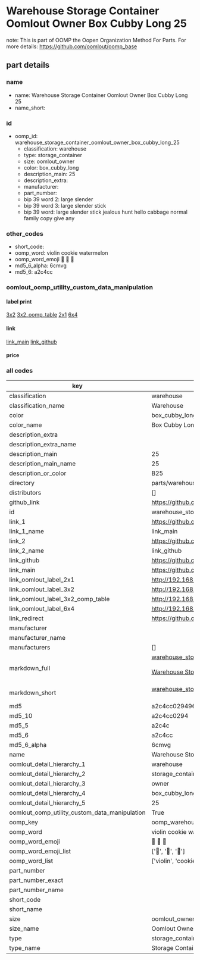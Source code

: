 # Warehouse Storage Container Oomlout Owner Box Cubby Long 25  

note: This is part of OOMP the Oopen Organization Method For Parts. For more details: https://github.com/oomlout/oomp_base

##  part details
  







### name
* name: Warehouse Storage Container Oomlout Owner Box Cubby Long 25
* name_short: 
### id
* oomp_id: warehouse_storage_container_oomlout_owner_box_cubby_long_25
  * classification: warehouse
  * type: storage_container
  * size: oomlout_owner
  * color: box_cubby_long
  * description_main: 25
  * description_extra: 
  * manufacturer: 
  * part_number: 
  * bip 39 word 2: large slender
  * bip 39 word 3: large slender stick
  * bip 39 word: large slender stick jealous hunt hello cabbage normal family copy give any

### other_codes
* short_code: 
* oomp_word: violin cookie watermelon
* oomp_word_emoji :violin: :cookie: :watermelon:
* md5_6_alpha: 6cmvg
* md5_6: a2c4cc






### oomlout_oomp_utility_custom_data_manipulation
#### label print
[3x2](http://192.168.1.245:1112/?label=oomp%206cmvg)
[3x2_oomp_table](http://192.168.1.108:1112/?label=oomp%206cmvg)
[2x1](http://192.168.1.242:1112/?label=oomp%206cmvg)
[6x4](http://192.168.1.55:1112/?label=oomp%206cmvg)    

#### link

[link_main](https://github.com/oomlout/oomlout_oomp_version_1_messy/tree/main/parts/warehouse_storage_container_oomlout_owner_box_cubby_long_25) [link_github](https://github.com/oomlout/oomlout_oomp_version_1_messy/tree/main/parts/warehouse_storage_container_oomlout_owner_box_cubby_long_25)                             

#### price







### all codes 
| key | value |  
| --- | --- |  
| classification | warehouse |  
| classification_name | Warehouse |  
| color | box_cubby_long |  
| color_name | Box Cubby Long |  
| description_extra |  |  
| description_extra_name |  |  
| description_main | 25 |  
| description_main_name | 25 |  
| description_or_color | B25 |  
| directory | parts/warehouse_storage_container_oomlout_owner_box_cubby_long_25 |  
| distributors | [] |  
| github_link | https://github.com/oomlout/oomlout_oomp_part_src/tree/main/parts/warehouse_storage_container_oomlout_owner_box_cubby_long_25 |  
| id | warehouse_storage_container_oomlout_owner_box_cubby_long_25 |  
| link_1 | https://github.com/oomlout/oomlout_oomp_version_1_messy/tree/main/parts/warehouse_storage_container_oomlout_owner_box_cubby_long_25 |  
| link_1_name | link_main |  
| link_2 | https://github.com/oomlout/oomlout_oomp_version_1_messy/tree/main/parts/warehouse_storage_container_oomlout_owner_box_cubby_long_25 |  
| link_2_name | link_github |  
| link_github | https://github.com/oomlout/oomlout_oomp_version_1_messy/tree/main/parts/warehouse_storage_container_oomlout_owner_box_cubby_long_25 |  
| link_main | https://github.com/oomlout/oomlout_oomp_version_1_messy/tree/main/parts/warehouse_storage_container_oomlout_owner_box_cubby_long_25 |  
| link_oomlout_label_2x1 | http://192.168.1.242:1112/?label=oomp%206cmvg |  
| link_oomlout_label_3x2 | http://192.168.1.245:1112/?label=oomp%206cmvg |  
| link_oomlout_label_3x2_oomp_table | http://192.168.1.108:1112/?label=oomp%206cmvg |  
| link_oomlout_label_6x4 | http://192.168.1.55:1112/?label=oomp%206cmvg |  
| link_redirect | https://github.com/oomlout/oomlout_oomp_version_1_messy/tree/main/parts/warehouse_storage_container_oomlout_owner_box_cubby_long_25 |  
| manufacturer |  |  
| manufacturer_name |  |  
| manufacturers | [] |  
| markdown_full | [warehouse_storage_container_oomlout_owner_box_cubby_long_25](none)<br>[](none)<br>[Warehouse Storage Container Oomlout Owner Box Cubby Long 25](none)<br><br> |  
| markdown_short | [warehouse_storage_container_oomlout_owner_box_cubby_long_25](none)<br><br> |  
| md5 | a2c4cc02949623f5ab37b779ab72d3e9 |  
| md5_10 | a2c4cc0294 |  
| md5_5 | a2c4c |  
| md5_6 | a2c4cc |  
| md5_6_alpha | 6cmvg |  
| name | Warehouse Storage Container Oomlout Owner Box Cubby Long 25 |  
| oomlout_detail_hierarchy_1 | warehouse |  
| oomlout_detail_hierarchy_2 | storage_container |  
| oomlout_detail_hierarchy_3 | owner |  
| oomlout_detail_hierarchy_4 | box_cubby_long |  
| oomlout_detail_hierarchy_5 | 25 |  
| oomlout_oomp_utility_custom_data_manipulation | True |  
| oomp_key | oomp_warehouse_storage_container_oomlout_owner_box_cubby_long_25 |  
| oomp_word | violin cookie watermelon |  
| oomp_word_emoji | :violin: :cookie: :watermelon: |  
| oomp_word_emoji_list | [':violin:', ':cookie:', ':watermelon:'] |  
| oomp_word_list | ['violin', 'cookie', 'watermelon'] |  
| part_number |  |  
| part_number_exact |  |  
| part_number_name |  |  
| short_code |  |  
| short_name |  |  
| size | oomlout_owner |  
| size_name | Oomlout Owner |  
| type | storage_container |  
| type_name | Storage Container |  
